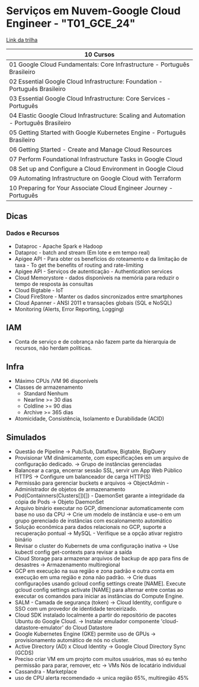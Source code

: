 # Serviços em Nuvem-Google Cloud Engineer - "T01_GCE_24"

[Link da trilha](https://www.cloudskillsboost.google/paths/53)

|10 Cursos|
|-|
|01 Google Cloud Fundamentals: Core Infrastructure - Português Brasileiro|
|02 Essential Google Cloud Infrastructure: Foundation - Português Brasileiro|
|03 Essential Google Cloud Infrastructure: Core Services - Português|
|04 Elastic Google Cloud Infrastructure: Scaling and Automation - Português Brasileiro|
|05 Getting Started with Google Kubernetes Engine - Português Brasileiro|
|06 Getting Started - Create and Manage Cloud Resources|
|07 Perform Foundational Infrastructure Tasks in Google Cloud|
|08 Set up and Configure a Cloud Environment in Google Cloud|
|09 Automating Infrastructure on Google Cloud with Terraform|
|10 Preparing for Your Associate Cloud Engineer Journey - Português|

## Dicas
### Dados e Recursos
- Dataproc - Apache Spark e Hadoop
- Dataproc - batch and stream (Em lote e em tempo real)
- Apigee API - Para obter os benefícios do roteamento e da limitação de taxa - To get the benefits of routing and rate-limiting
- Apigee API - Serviços de autenticação - Authentication services
- Cloud Memorystore -  dados disponíveis na memória para reduzir o tempo de resposta às consultas
- Cloud Bigtable - IoT
- Cloud FireStore - Manter os dados sincronizados entre smartphones
- Cloud Apanner - ANSI 2011 e transações globais (SQL e NoSQL)
- Monitoring (Alerts, Error Reporting, Logging)

## IAM
- Conta de serviço e de cobrança não fazem parte da hierarquia de recursos, não herdam políticas.

## Infra
- Máximo CPUs /VM 96 disponívels
- Classes de armazenamento
  - Standard Nenhum
  - Nearline >= 30 dias
  - Coldline >= 90 dias
  - Archive >= 365 dias
- Atomicidade, Consistência, Isolamento e Durabilidade (ACID)
## Simulados
- Questão de Pipeline -> Pub/Sub, Dataflow, Bigtable, BigQuery
- Provisionar VM dinâmicamente, com especificações em um arquivo de configuração dedicado. -> Grupo de instâncias gerenciadas
- Balancear a carga, encerrar sessão SSL, servir um App Web Público HTTPS -> Configure um balanceador de carga HTTP(S)
- Permissão para gerenciar buckets e arquivos -> ObjectAdmin - Administrador de objetos de armazenamento
- Pod(Containners(Clusters[])[]) - DaemonSet garante a integridade da cópia de Pods -> Objeto DaemonSet
- Arquivo binário executar no GCP, dimencionar automaticamente com base no uso da CPU -> Crie um modelo de instância e use-o em um grupo gerenciado de instâncias com escalonamento automático
- Solução econômica para dados relacionais no GCP, suporte a recuperação pontual -> MySQL - Verifique se a opção ativar registro binário
- Revisar o cluster do Kubernets de uma configuração inativa -> Use kubectl config get-contexts para revisar a saída
- Cloud Storage para armazenar arquivos de backup de app para fins de desastres -> Armazenamento multiregional
- GCP em execução na sua região e zona padrão e outra conta em execução em uma região e zona não padrão. -> Crie duas configurações usando gcloud config settings create [NAME]. Execute gcloud config settings activate [NAME] para alternar entre contas ao executar os comandos para iniciar as instâncias do Compute Engine.
- SALM - Camada de segurança (token) ->  Cloud Identity, configure o SSO com um provedor de identidade terceirizado.
- Cloud SDK instalado localmente a partir do repositório de pacotes Ubuntu do Google Cloud. -> Instalar emulador componente 'cloud-datastore-emulator' do Cloud Datastore
- Google Kubernetes Engine (GKE) permite uso de GPUs -> provisionamento automático de nós no cluster.
- Active Directory (AD) x Cloud Identity -> Google Cloud Directory Sync (GCDS)
- Preciso criar VM em um projrto com muitos usuários, mas só eu tenho permissão para parar, remover, etc -> VMs Nós de locatário individual
- Cassandra - Marketplace
- uso de CPU alerta recomendado -> unica região 65%, multiregião 45%

